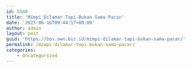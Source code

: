 ```yaml
---
id: 5548
title: 'Mimpi Dilamar Tapi Bukan Sama Pacar'
date: '2023-06-16T09:44:17+00:00'
author: admin
layout: post
guid: 'https://bos.awn.biz.id/mimpi-dilamar-tapi-bukan-sama-pacar/'
permalink: /mimpi-dilamar-tapi-bukan-sama-pacar/
categories:
    - Uncategorized
---
```


